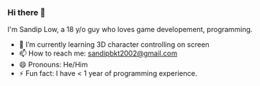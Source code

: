### Hi there 👋

<!--
**SandipLow/SandipLow** is a ✨ _special_ ✨ repository because its `README.md` (this file) appears on your GitHub profile.

Here are some ideas to get you started:

- 🌱 I’m currently learning 3D character controlling on screen
- 📫 How to reach me: sandipbkt2002@gmail.com
- 😄 Pronouns: He/Him
- ⚡ Fun fact: I have < 1 year of programming experience.
-->
I'm Sandip Low, a 18 y/o guy who loves game developement, programming.

- 🌱 I’m currently learning 3D character controlling on screen
- 📫 How to reach me: sandipbkt2002@gmail.com
- 😄 Pronouns: He/Him
- ⚡ Fun fact: I have < 1 year of programming experience.
